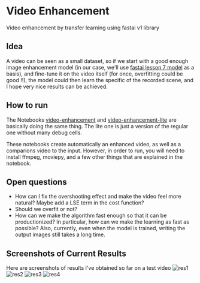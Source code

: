 # Video Enhancement
Video enhancement by transfer learning using fastai v1 library

## Idea
A video can be seen as a small dataset, so if we start with a good enough image enhancement model (in our case, we'll use [fastai lesson 7 model](https://github.com/fastai/course-v3/blob/master/nbs/dl1/lesson7-superres.ipynb) as a basis), and fine-tune it on the video itself (for once, overfitting could be good !!), the model could then learn the specific of the recorded scene, and I hope very nice results can be achieved.

## How to run
The Notebooks [video-enhancement](https://github.com/sebderhy/video-enhancement/blob/master/video-enhancement.ipynb) and [video-enhancement-lite](https://github.com/sebderhy/video-enhancement/blob/master/video-enhancement-lite.ipynb) are basically doing the same thing. The lite one is just a version of the regular one without many debug cells.

These notebooks create automatically an enhanced video, as well as a comparions video to the input. However, in order to run, you will need to install ffmpeg, moviepy, and a few other things that are explained in the notebook.

## Open questions
* How can I fix the overshooting effect and make the video feel more natural? Maybe add a LSE term in the cost function?
* Should we overfit or not?
* How can we make the algorithm fast enough so that it can be productionized? In particular, how can we make the learning as fast as possible? Also, currently, even when the model is trained, writing the output images still takes a long time.

## Screenshots of Current Results 
Here are screenshots of results I've obtained so far on a test video
![res1](https://github.com/sebderhy/video-enhancement/blob/master/images/vid-enh-pic1.PNG "Comparison Image 1") 
![res2](https://github.com/sebderhy/video-enhancement/blob/master/images/vid-enh-pic2.PNG "Comparison Image 2") 
![res3](https://github.com/sebderhy/video-enhancement/blob/master/images/vid-enh-pic3.PNG "Comparison Image 3") 
![res4](https://github.com/sebderhy/video-enhancement/blob/master/images/vid-enh-pic4.PNG "Comparison Image 4") 
